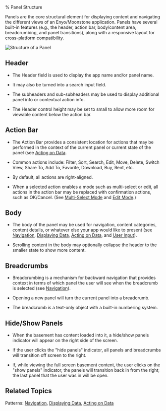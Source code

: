 ﻿% Panel Structure

Panels are the core structural element for displaying content and navigating the
different views of an Enyo/Moonstone application.  Panels have several built-in
features (e.g., the header, action bar, body/content area, breadcrumbing, and
panel transitions), along with a responsive layout for cross-platform
compatibility.

![_Structure of a Panel_](../../../../assets/dg-panel-structure.png)

## Header

* The Header field is used to display the app name and/or panel name.

* It may also be turned into a search input field.

* The subheaders and sub-subheaders may be used to display additional panel info
    or contextual action info.

* The Header control height may be set to small to allow more room for viewable
    content below the action bar. 

## Action Bar

* The Action Bar provides a consistent location for actions that may be
    performed in the context of the current panel or current state of the panel
    (see [Acting on Data](../acting-on-data.html). 

* Common actions include: Filter, Sort, Search, Edit, Move, Delete, Switch View,
    Share To, Add To, Favorite, Download, Buy, Rent, etc. 

* By default, all actions are right-aligned.

* When a selected action enables a mode such as multi-select or edit, all
    actions in the action bar may be replaced with confirmation actions, such as
    OK/Cancel.  (See [Multi-Select Mode](../acting-on-data/multi-select-mode.html)
    and [Edit Mode](../acting-on-data/edit-mode.html).)

## Body

* The body of the panel may be used for navigation, content categories, content
    details, or whatever else your app would like to present (see
    [Navigation](../navigation.html), [Displaying Data](../displaying-data.html),
    [Acting on Data](../acting-on-data.html), and [User
    Input](../user-input.html)).

* Scrolling content in the body may optionally collapse the header to the
    smaller state to show more content.

## Breadcrumbs

* Breadcrumbing is a mechanism for backward navigation that provides context in
   terms of which panel the user will see when the breadcrumb is selected (see
   [Navigation](../navigation.html)).

* Opening a new panel will turn the current panel into a breadcrumb.

* The breadcrumb is a text-only object with a built-in numbering system.

## Hide/Show Panels

* When the basement has content loaded into it, a hide/show panels indicator
    will appear on the right side of the screen.

* If the user clicks the "hide panels" indicator, all panels and breadcrumbs
    will transition off screen to the right.

* If, while viewing the full screen basement content, the user clicks on the
    "show panels" indicator, the panels will transition back in from the right;
    the last panel that the user was in will be open.

## Related Topics

Patterns: [Navigation](../navigation.html), [Displaying
Data](../displaying-data.html), [Acting on Data](../acting-on-data.html)
